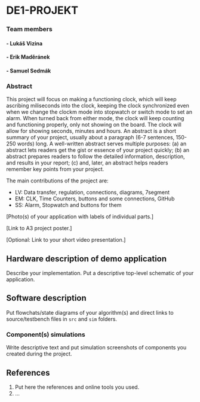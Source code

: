 # DE1-PROJEKT

### Team members

#### - Lukáš Vizina
#### - Erik Maděránek
#### - Samuel Sedmák

### Abstract

This project will focus on making a functioning clock, which will keep ascribing miliseconds into the clock, keeping the clock synchronized even when we change the clockm mode into stopwatch or switch mode to set an alarm. When turned back from either mode, the clock will keep counting and functioning properly, only not showing on the board. The clock will allow for showing seconds, minutes and hours. 
An abstract is a short summary of your project, usually about a paragraph (6-7 sentences, 150-250 words) long. A well-written abstract serves multiple purposes: (a) an abstract lets readers get the gist or essence of your project quickly; (b) an abstract prepares readers to follow the detailed information, description, and results in your report; (c) and, later, an abstract helps readers remember key points from your project.

The main contributions of the project are:

* LV: Data transfer, regulation, connections, diagrams, 7segment
* EM: CLK, Time Counters, buttons and some connections, GitHub
* SS: Alarm, Stopwatch and buttons for them

[Photo(s) of your application with labels of individual parts.]

[Link to A3 project poster.]

[Optional: Link to your short video presentation.]

## Hardware description of demo application

Describe your implementation. Put a descriptive top-level schematic of your application.

## Software description

Put flowchats/state diagrams of your algorithm(s) and direct links to source/testbench files in `src` and `sim` folders.

### Component(s) simulations

Write descriptive text and put simulation screenshots of components you created during the project.

## References

1. Put here the references and online tools you used.
2. ...
